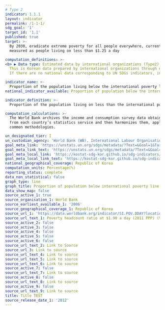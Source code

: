 ```yaml
---
# Type 2 
indicator: 1.1.1
layout: indicator
permalink: /1-1-1/
sdg_goal: '1'
target_id: '1.1'
published: true
target: >-
  By 2030, eradicate extreme poverty for all people everywhere, currently
  measured as people living on less than $1.25 a day

computation_definitions: >-
<b> ▶ Data type: Estimated data by international organizations (Type2) </b>   
  This is Korean data prepared by international organizations through estimation and modeling. 
  If there are no national data corresponding to UN SDGs indicators, international data are available for monitoring.

indicator_name: >-
  Proportion of the population living below the international poverty line by sex, age, employment status and geographical location (urban/rural)
national_indicator_available: Proportion of population below the international poverty line

indicator_definition: >-
  Proportion of the population living on less than the international poverty line of $1.90 a day(at 2011 PPP)

computation_calculations: >-
  The World Bank archives the income and consumption survey data obtained
  from each country’s statistics service and then harmonizes them, applying
  common methodologies.

un_designated_tier: I
un_custodian_agency: 'World Bank (WB), International Labour Organisation (ILO)'
goal_meta_link: 'https://unstats.un.org/sdgs/metadata/?Text=&Goal=1&Target=1.1'
goal_meta_link_text: 'https://unstats.un.org/sdgs/metadata/?Text=&Goal=1&Target=1.1'
goal_meta_local_link: 'https://kostat-sdg-kor.github.io/sdg-indicators/public/data/Metadata-01-01-01_KOR.pdf'
goal_meta_local_link_text: 'https://kostat-sdg-kor.github.io/sdg-indicators/public/data/Metadata-01-01-01_KOR.pdf'
national_geographical_coverage: Republic of Korea
computation_units: Percentage(%)
reporting_status: complete
data_non_statistical: false
graph_type: line
graph_title: Proportion of population below international poverty line
data_show_map: false
source_active_1: true
source_organisation_1: World Bank
source_earliest_available_1: '2006'
source_geographical_coverage_1: Republic of Korea
source_url_1: 'https://data.worldbank.org/indicator/SI.POV.DDAY?locations=KR'
source_url_text_1: Poverty headcount ratio at $1.90 a day (2011 PPP) (% of population)
source_active_2: false
source_active_3: false
source_active_4: false
source_active_5: false
source_active_6: false
source_url_text_2: Link to Source
source_url_3: Link to source
source_url_text_4: Link to source
source_url_text_5: Link to source
source_url_text_6: Link to source
source_active_7: false
source_url_text_7: Link to source
source_active_8: false
source_url_text_8: Link to source
source_active_9: false
source_url_text_9: Link to source
title: Title TEST
source_release_date_1: '2012'
---
```


